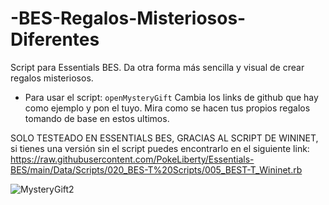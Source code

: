 # -BES-Regalos-Misteriosos-Diferentes
Script para Essentials BES. Da otra forma más sencilla y visual de crear regalos misteriosos.

* Para usar el script: `openMysteryGift`
Cambia los links de github que hay como ejemplo y pon el tuyo.
Mira como se hacen tus propios regalos tomando de base en estos ultimos.

SOLO TESTEADO EN ESSENTIALS BES, GRACIAS AL SCRIPT DE WININET, si tienes una versión sin el script puedes encontrarlo en el siguiente link:
https://raw.githubusercontent.com/PokeLiberty/Essentials-BES/main/Data/Scripts/020_BES-T%20Scripts/005_BEST-T_Wininet.rb

![MysteryGift2](https://github.com/ClaraDragon/BES-Regalos-Misteriosos-Alternativos/assets/87387080/27b7f665-a7fb-464e-befa-d0bccc13a472)
